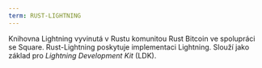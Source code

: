 ```yaml
---
term: RUST-LIGHTNING
---
```


Knihovna Lightning vyvinutá v Rustu komunitou Rust Bitcoin ve spolupráci se Square. Rust-Lightning poskytuje implementaci Lightning. Slouží jako základ pro *Lightning Development Kit* (LDK).
